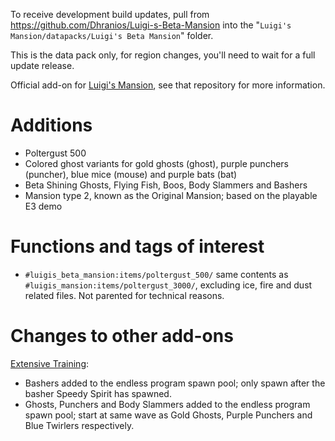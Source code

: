 To receive development build updates, pull from https://github.com/Dhranios/Luigi-s-Beta-Mansion into the "`Luigi's Mansion/datapacks/Luigi's Beta Mansion`" folder.

This is the data pack only, for region changes, you'll need to wait for a full update release.

Official add-on for [Luigi's Mansion](https://github.com/Dhranios/Luigi-s-Mansion), see that repository for more information.

# Additions
* Poltergust 500
* Colored ghost variants for gold ghosts (ghost), purple punchers (puncher), blue mice (mouse) and purple bats (bat)
* Beta Shining Ghosts, Flying Fish, Boos, Body Slammers and Bashers
* Mansion type 2, known as the Original Mansion; based on the playable E3 demo

# Functions and tags of interest
* `#luigis_beta_mansion:items/poltergust_500/` same contents as `#luigis_mansion:items/poltergust_3000/`, excluding ice, fire and dust related files. Not parented for technical reasons.

# Changes to other add-ons
[Extensive Training](https://github.com/Dhranios/Extensive-Training):
* Bashers added to the endless program spawn pool; only spawn after the basher Speedy Spirit has spawned.
* Ghosts, Punchers and Body Slammers added to the endless program spawn pool; start at same wave as Gold Ghosts, Purple Punchers and Blue Twirlers respectively.